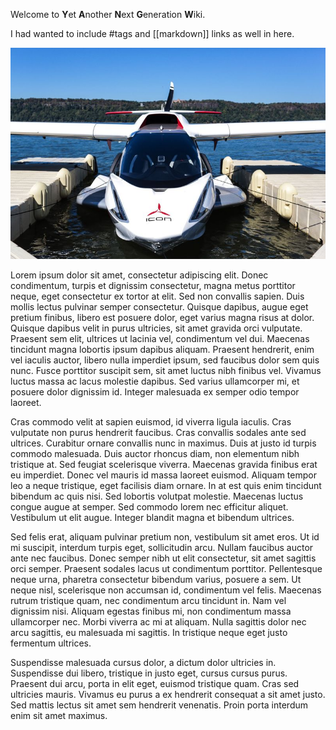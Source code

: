 Welcome to **Y**et **A**nother **N**ext **G**eneration **W**iki.

I had wanted to include #tags and [[markdown]] links as well in here.

![image](seaplane.jpg)

Lorem ipsum dolor sit amet, consectetur adipiscing elit. Donec condimentum, turpis et dignissim consectetur, magna metus porttitor neque, eget consectetur ex tortor at elit. Sed non convallis sapien. Duis mollis lectus pulvinar semper consectetur. Quisque dapibus, augue eget pretium finibus, libero est posuere dolor, eget varius magna risus at dolor. Quisque dapibus velit in purus ultricies, sit amet gravida orci vulputate. Praesent sem elit, ultrices ut lacinia vel, condimentum vel dui. Maecenas tincidunt magna lobortis ipsum dapibus aliquam. Praesent hendrerit, enim vel iaculis auctor, libero nulla imperdiet ipsum, sed faucibus dolor sem quis nunc. Fusce porttitor suscipit sem, sit amet luctus nibh finibus vel. Vivamus luctus massa ac lacus molestie dapibus. Sed varius ullamcorper mi, et posuere dolor dignissim id. Integer malesuada ex semper odio tempor laoreet.

Cras commodo velit at sapien euismod, id viverra ligula iaculis. Cras vulputate non purus hendrerit faucibus. Cras convallis sodales ante sed ultrices. Curabitur ornare convallis nunc in maximus. Duis at justo id turpis commodo malesuada. Duis auctor rhoncus diam, non elementum nibh tristique at. Sed feugiat scelerisque viverra. Maecenas gravida finibus erat eu imperdiet. Donec vel mauris id massa laoreet euismod. Aliquam tempor leo a neque tristique, eget facilisis diam ornare. In at est quis enim tincidunt bibendum ac quis nisi. Sed lobortis volutpat molestie. Maecenas luctus congue augue at semper. Sed commodo lorem nec efficitur aliquet. Vestibulum ut elit augue. Integer blandit magna et bibendum ultrices.

Sed felis erat, aliquam pulvinar pretium non, vestibulum sit amet eros. Ut id mi suscipit, interdum turpis eget, sollicitudin arcu. Nullam faucibus auctor ante nec faucibus. Donec semper nibh ut elit consectetur, sit amet sagittis orci semper. Praesent sodales lacus ut condimentum porttitor. Pellentesque neque urna, pharetra consectetur bibendum varius, posuere a sem. Ut neque nisl, scelerisque non accumsan id, condimentum vel felis. Maecenas rutrum tristique quam, nec condimentum arcu tincidunt in. Nam vel dignissim nisi. Aliquam egestas finibus mi, non condimentum massa ullamcorper nec. Morbi viverra ac mi at aliquam. Nulla sagittis dolor nec arcu sagittis, eu malesuada mi sagittis. In tristique neque eget justo fermentum ultrices.

Suspendisse malesuada cursus dolor, a dictum dolor ultricies in. Suspendisse dui libero, tristique in justo eget, cursus cursus purus. Praesent dui arcu, porta in elit eget, euismod tristique quam. Cras sed ultricies mauris. Vivamus eu purus a ex hendrerit consequat a sit amet justo. Sed mattis lectus sit amet sem hendrerit venenatis. Proin porta interdum enim sit amet maximus.
